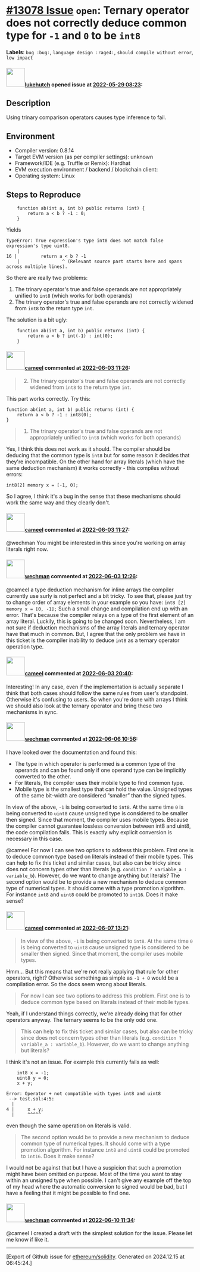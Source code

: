 # [\#13078 Issue](https://github.com/ethereum/solidity/issues/13078) `open`: Ternary operator does not correctly deduce common type for `-1` and `0` to be `int8`
**Labels**: `bug :bug:`, `language design :rage4:`, `should compile without error`, `low impact`


#### <img src="https://avatars.githubusercontent.com/u/811305?u=b2a7f87d77c4fd8a388b45691c92912df24ea6e1&v=4" width="50">[lukehutch](https://github.com/lukehutch) opened issue at [2022-05-29 08:23](https://github.com/ethereum/solidity/issues/13078):

## Description

Using trinary comparison operators causes type inference to fail.

## Environment

- Compiler version: 0.8.14
- Target EVM version (as per compiler settings): unknown
- Framework/IDE (e.g. Truffle or Remix): Hardhat
- EVM execution environment / backend / blockchain client:
- Operating system: Linux

## Steps to Reproduce

```solidity
    function ab(int a, int b) public returns (int) {
        return a < b ? -1 : 0;
    }
```

Yields

```
TypeError: True expression's type int8 does not match false expression's type uint8.
    |
16 |         return a < b ? -1
    |                ^ (Relevant source part starts here and spans across multiple lines).
```

So there are really two problems:

1. The trinary operator's true and false operands are not appropriately unified to `int8` (which works for both operands)
2. The trinary operator's true and false operands are not correctly widened from `int8` to the return type `int`.

The solution is a bit ugly:

```solidity
    function ab(int a, int b) public returns (int) {
        return a < b ? int(-1) : int(0);
    }
```

#### <img src="https://avatars.githubusercontent.com/u/137030?v=4" width="50">[cameel](https://github.com/cameel) commented at [2022-06-03 11:26](https://github.com/ethereum/solidity/issues/13078#issuecomment-1145868063):

> 2. The trinary operator's true and false operands are not correctly widened from `int8` to the return type `int`.

This part works correctly. Try this:

```solidity
function ab(int a, int b) public returns (int) {
    return a < b ? -1 : int8(0);
}
```

> 1. The trinary operator's true and false operands are not appropriately unified to `int8` (which works for both operands)

Yes, I think this does not work as it should. The compiler should be deducing that the common type is `int8` but for some reason it decides that they're incompatible. On the other hand for array literals (which have the same deduction mechanism) it works correctly - this compiles without errors:
```solidity
int8[2] memory x = [-1, 0];
```

So I agree, I think it's a bug in the sense that these mechanisms should work the same way and they clearly don't.

#### <img src="https://avatars.githubusercontent.com/u/137030?v=4" width="50">[cameel](https://github.com/cameel) commented at [2022-06-03 11:27](https://github.com/ethereum/solidity/issues/13078#issuecomment-1145868794):

@wechman You might be interested in this since you're working on array literals right now.

#### <img src="https://avatars.githubusercontent.com/u/37188783?u=f347552ad58d12640eb67b711569f3f1e0e7755a&v=4" width="50">[wechman](https://github.com/wechman) commented at [2022-06-03 12:26](https://github.com/ethereum/solidity/issues/13078#issuecomment-1145911419):

@cameel a type deduction mechanism for inline arrays the compiler currently use surly is not perfect and a bit tricky. To see that, please just try to change order of array elements in your example so you have:
`int8 [2] memory x = [0, -1];`
Such a small change and compilation end up with an error. That's because the compiler relays on a type of the first element of an array literal. Luckily, this is going to be changed soon.
Nevertheless, I am not sure if deduction mechanisms of the array literals and ternary operator have that much in common. But, I agree that the only problem we have in this ticket is the compiler inability to deduce `int8` as a ternary operator operation type.

#### <img src="https://avatars.githubusercontent.com/u/137030?v=4" width="50">[cameel](https://github.com/cameel) commented at [2022-06-03 20:40](https://github.com/ethereum/solidity/issues/13078#issuecomment-1146345156):

Interesting! In any case, even if the implementation is actually separate I think that both cases should follow the same rules from user's standpoint. Otherwise it's confusing to users. So when you're done with arrays I think we should also look at the ternary operator and bring these two mechanisms in sync.

#### <img src="https://avatars.githubusercontent.com/u/37188783?u=f347552ad58d12640eb67b711569f3f1e0e7755a&v=4" width="50">[wechman](https://github.com/wechman) commented at [2022-06-06 10:56](https://github.com/ethereum/solidity/issues/13078#issuecomment-1147320730):


I have looked over the documentation and found this:
- The type in which operator is performed is a common type of the operands and can be found only if one operand type can be implicitly converted to the other.
- For literals, the compiler uses their mobile type to find common type.
- Mobile type is the smallest type that can hold the value. Unsigned types of the same bit-width are considered “smaller” than the signed types.

In view of the above, `-1` is being converted to `int8`. At the same time `0` is being converted to `uint8` cause unsigned type is considered to be smaller then  signed. Since that moment, the compiler uses mobile types. 
Because the compiler cannot guarantee lossless conversion between int8 and uint8, the code compilation fails. This is exactly why explicit conversion is necessary in this case.

@cameel For now I can see two options to address this problem.  First one is to deduce common type based on literals instead of their mobile types. This can help to fix this ticket and similar cases, but also can be tricky since does not concern types other than literals (e.g. `condition ? variable_a : variable_b`).  However, do we want to change anything but literals?
The second option would be to provide a new mechanism to deduce common type of numerical types. It should come with a type promotion algorithm. For instance `int8` and `uint8` could be promoted to `int16`. Does it make sense?

#### <img src="https://avatars.githubusercontent.com/u/137030?v=4" width="50">[cameel](https://github.com/cameel) commented at [2022-06-07 13:21](https://github.com/ethereum/solidity/issues/13078#issuecomment-1148665621):

> In view of the above, `-1` is being converted to `int8`. At the same time `0` is being converted to `uint8` cause unsigned type is considered to be smaller then  signed. Since that moment, the compiler uses mobile types. 

Hmm... But this means that we're not really applying that rule for other operators, right? Otherwise something as simple as `-1 + 0` would be a compilation error. So the docs seem wrong about literals.

> For now I can see two options to address this problem. First one is to deduce common type based on literals instead of their mobile types. 

Yeah, if I understand things correctly, we're already doing that for other operators anyway. The ternary seems to be the only odd one.

> This can help to fix this ticket and similar cases, but also can be tricky since does not concern types other than literals (e.g. `condition ? variable_a : variable_b`). However, do we want to change anything but literals?

I think it's not an issue. For example this currently fails as well:
```solidity
    int8 x = -1;
    uint8 y = 0;
    x + y;
```
```
Error: Operator + not compatible with types int8 and uint8
 --> test.sol:4:5:
  |
4 |     x + y;
  |     ^^^^^
```
even though the same operation on literals is valid.

> The second option would be to provide a new mechanism to deduce common type of numerical types. It should come with a type promotion algorithm. For instance `int8` and `uint8` could be promoted to `int16`. Does it make sense?

I would not be against that but I have a suspicion that such a promotion might have been omitted on purpose. Most of the time you want to stay within an unsigned type when possible. I can't give any example off the top of my head where the automatic conversion to signed would be bad, but I have a feeling that it might be possible to find one.

#### <img src="https://avatars.githubusercontent.com/u/37188783?u=f347552ad58d12640eb67b711569f3f1e0e7755a&v=4" width="50">[wechman](https://github.com/wechman) commented at [2022-06-10 11:34](https://github.com/ethereum/solidity/issues/13078#issuecomment-1152266025):

@cameel I created a draft with the simplest solution for the issue. Please let me know if like it.


-------------------------------------------------------------------------------



[Export of Github issue for [ethereum/solidity](https://github.com/ethereum/solidity). Generated on 2024.12.15 at 06:45:24.]
